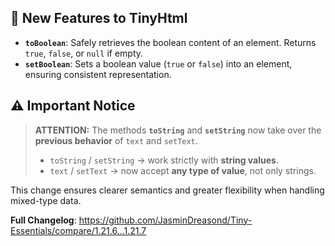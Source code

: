 ## 🚀 New Features to TinyHtml

* **`toBoolean`**: Safely retrieves the boolean content of an element. Returns `true`, `false`, or `null` if empty.
* **`setBoolean`**: Sets a boolean value (`true` or `false`) into an element, ensuring consistent representation.

## ⚠️ Important Notice

> **ATTENTION:**
> The methods **`toString`** and **`setString`** now take over the **previous behavior** of `text` and `setText`.
>
> * `toString` / `setString` → work strictly with **string values**.
> * `text` / `setText` → now accept **any type of value**, not only strings.

This change ensures clearer semantics and greater flexibility when handling mixed-type data.

**Full Changelog**: https://github.com/JasminDreasond/Tiny-Essentials/compare/1.21.6...1.21.7